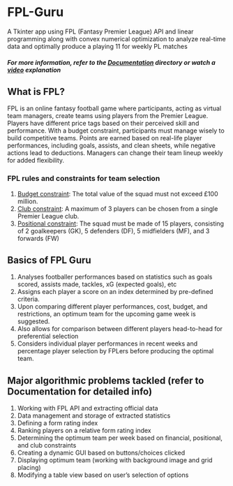 # FPL-Guru
A Tkinter app using FPL (Fantasy Premier League) API and linear programming along with convex numerical optimization to analyze real-time data and optimally produce a playing 11 for weekly PL matches
##### For more information, refer to the [Documentation](https://github.com/hoodarm/FPL-Guru/tree/main/Documentation) directory or watch a [video](https://youtu.be/OiX2t5Wn2ks) explanation

## What is FPL?
FPL is an online fantasy football game where participants, acting as virtual team managers, create teams using players from the Premier League. Players have different price tags based on their perceived skill and performance. With a budget constraint, participants must manage wisely to build competitive teams. Points are earned based on real-life player performances, including goals, assists, and clean sheets, while negative actions lead to deductions. Managers can change their team lineup weekly for added flexibility.

### FPL rules and constraints for team selection
1.  <ins>Budget constraint</ins>: The total value of the squad must not exceed £100 million.
2.  <ins>Club constraint</ins>: A maximum of 3 players can be chosen from a single Premier League club.
3.  <ins>Positional constraint</ins>: The squad must be made of 15 players, consisting of 2 goalkeepers (GK), 5 defenders (DF), 5 midfielders (MF), and 3 forwards (FW)

## Basics of FPL Guru
1. Analyses footballer performances based on statistics such as goals scored, assists made, tackles, xG (expected goals), etc
2. Assigns each player a score on an index determined by pre-defined criteria.
3. Upon comparing different player performances, cost, budget, and restrictions, an optimum team for the upcoming game week is suggested.
4. Also allows for comparison between different players head-to-head for preferential selection
5. Considers individual player performances in recent weeks and percentage player selection by FPLers before producing the optimal team.

## Major algorithmic problems tackled (refer to Documentation for detailed info)
1) Working with FPL API and extracting official data
2) Data management and storage of extracted statistics
3) Defining a form rating index
4) Ranking players on a relative form rating index
5) Determining the optimum team per week based on financial, positional, and club constraints
6) Creating a dynamic GUI based on buttons/choices clicked
7) Displaying optimum team (working with background image and grid placing)
8) Modifying a table view based on user’s selection of options
